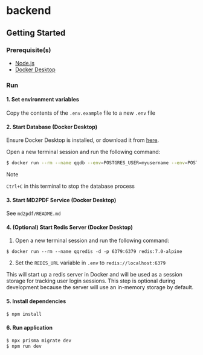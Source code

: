 # backend

## Getting Started

### Prerequisite(s)

- [Node.js](https://nodejs.org/)
- [Docker Desktop](https://www.docker.com/products/docker-desktop/)

### Run

#### 1. Set environment variables

Copy the contents of the `.env.example` file to a new `.env` file

#### 2. Start Database (Docker Desktop)

Ensure Docker Desktop is installed, or download it from [here](https://www.docker.com/products/docker-desktop/).

Open a new terminal session and run the following command:

```sh
$ docker run --rm --name qqdb --env=POSTGRES_USER=myusername --env=POSTGRES_PASSWORD=mypassword --env=POSTGRES_DB=mydb -p 5432:5432 postgres:15-alpine
```

> [!NOTE]
>
> `Ctrl+C` in this terminal to stop the database process

#### 3. Start MD2PDF Service (Docker Desktop)

See `md2pdf/README.md`

#### 4. (Optional) Start Redis Server (Docker Desktop)

1. Open a new terminal session and run the following command:

```
$ docker run --rm --name qqredis -d -p 6379:6379 redis:7.0-alpine
```

2. Set the `REDIS_URL` variable in `.env` to `redis://localhost:6379`


This will start up a redis server in Docker and will be used as a session storage for tracking user login sessions.
This step is optional during development because the server will use an in-memory storage by default.

#### 5. Install dependencies

```sh
$ npm install
```

#### 6. Run application

```sh
$ npx prisma migrate dev
$ npm run dev
```

